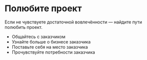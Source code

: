 # Полюбите проект

Если не&nbsp;чувствуете достаточной вовлечённости&nbsp;&mdash; найдите пути полюбить проект.

* Общайтесь с&nbsp;заказчиком
* Узнайте больше о&nbsp;бизнесе заказчика
* Поставьте себя на&nbsp;место заказчика
* Прочувствуйте потребности заказчика
